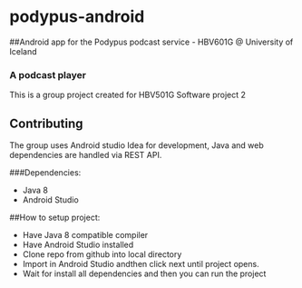 # podypus-android
##Android app for the Podypus podcast service - HBV601G @ University of Iceland<br>
### A podcast player
This is a group project created for HBV501G Software project 2<br>

## Contributing
The group uses Android studio Idea for development, Java and web dependencies are handled via REST API.<br>

###Dependencies:
- Java 8<br>
- Android Studio<br>

##How to setup project:
- Have Java 8 compatible compiler<br>
- Have Android Studio installed<br>
- Clone repo from github into local directory<br>
- Import in Android Studio andthen click next until project opens.<br>
- Wait for install all dependencies and then you can run the project<br>
